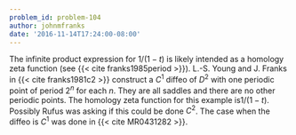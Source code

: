 ```yaml
---
problem_id: problem-104
author: johnmfranks
date: '2016-11-14T17:24:00-08:00'
---
```

The infinite product expression for $1/( 1 -t)$ is likely intended as a
homology zeta function (see {{< cite franks1985period >}}). L.-S. Young and J.
Franks in {{< cite franks1981c2 >}} construct a $C^1$ diffeo of $D^2$ with one
periodic point of period $2^n$ for each $n$. They are all saddles and there
are no other periodic points. The homology zeta function for this example
is$1/(1-t)$. Possibly Rufus was asking if this could be done $C^2$. The case
when the diffeo is $C^1$ was done in {{< cite MR0431282 >}}.

